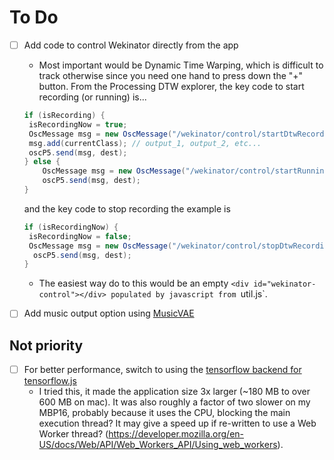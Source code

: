 # To Do

- [ ] Add code to control Wekinator directly from the app
    - Most important would be Dynamic Time Warping, which is difficult to track otherwise since you need one hand to press down the "+" button. From the Processing DTW explorer, the key code to start recording (or running) is...
    ```java
    if (isRecording) {
     isRecordingNow = true;
     OscMessage msg = new OscMessage("/wekinator/control/startDtwRecording");
     msg.add(currentClass); // output_1, output_2, etc...
     oscP5.send(msg, dest);
    } else {
        OscMessage msg = new OscMessage("/wekinator/control/startRunning");
        oscP5.send(msg, dest);
    }
    ```
    and the key code to stop recording the example is 
    ```java
    if (isRecordingNow) {
     isRecordingNow = false;
     OscMessage msg = new OscMessage("/wekinator/control/stopDtwRecording");
      oscP5.send(msg, dest);
    }
    ```
    - The easiest way do to this would be an empty `<div id="wekinator-control"></div> populated by javascript from `util.js`.
- [ ] Add music output option using [MusicVAE](https://magenta.tensorflow.org/music-vae)



## Not priority
- [ ] For better performance, switch to using the [tensorflow backend for tensorflow.js](https://github.com/tensorflow/tfjs/tree/master/tfjs-node)
    - I tried this, it made the application size 3x larger (~180 MB to over 600 MB on mac). It was also roughly a factor of two slower on my MBP16, probably because it uses the CPU, blocking the main execution thread? It may give a speed up if re-written to use a Web Worker thread? (https://developer.mozilla.org/en-US/docs/Web/API/Web_Workers_API/Using_web_workers). 